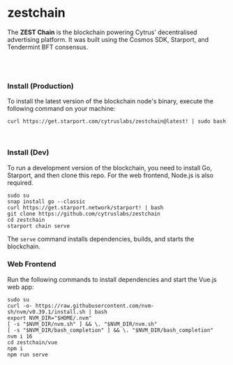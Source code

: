 # zestchain
The **ZEST Chain** is the blockchain powering Cytrus' decentralised advertising platform. It was built using the Cosmos SDK, Starport, and Tendermint BFT consensus.

<br/><br/>

### Install (Production)
To install the latest version of the blockchain node's binary, execute the following command on your machine:
```
curl https://get.starport.com/cytruslabs/zestchain@latest! | sudo bash
```

<br/>

### Install (Dev)
To run a development version of the blockchain, you need to install Go, Starport, and then clone this repo. For the web frontend, Node.js is also required.
```
sudo su
snap install go --classic
curl https://get.starport.network/starport! | bash
git clone https://github.com/cytruslabs/zestchain
cd zestchain
starport chain serve
```
The `serve` command installs dependencies, builds, and starts the blockchain.

### Web Frontend
Run the following commands to install dependencies and start the Vue.js web app:
```
sudo su
curl -o- https://raw.githubusercontent.com/nvm-sh/nvm/v0.39.1/install.sh | bash
export NVM_DIR="$HOME/.nvm"
[ -s "$NVM_DIR/nvm.sh" ] && \. "$NVM_DIR/nvm.sh"
[ -s "$NVM_DIR/bash_completion" ] && \. "$NVM_DIR/bash_completion"
nvm i 16
cd zestchain/vue
npm i
npm run serve
```
